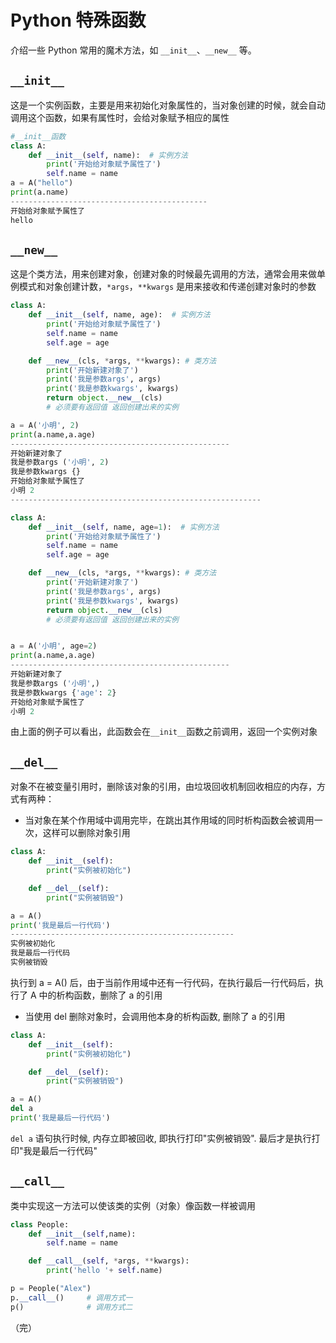 # Python 特殊函数

介绍一些 Python 常用的魔术方法，如 `__init__`、`__new__` 等。

## `__init__`

这是一个实例函数，主要是用来初始化对象属性的，当对象创建的时候，就会自动调用这个函数，如果有属性时，会给对象赋予相应的属性

```python
#__init__函数
class A:
    def __init__(self, name):  # 实例方法
        print('开始给对象赋予属性了')
        self.name = name
a = A("hello")
print(a.name)
--------------------------------------------
开始给对象赋予属性了
hello
```

## `__new__`

这是个类方法，用来创建对象，创建对象的时候最先调用的方法，通常会用来做单例模式和对象创建计数，`*args`，`**kwargs` 是用来接收和传递创建对象时的参数

```python
class A:
    def __init__(self, name, age):  # 实例方法
        print('开始给对象赋予属性了')
        self.name = name
        self.age = age

    def __new__(cls, *args, **kwargs): # 类方法
        print('开始新建对象了')
        print('我是参数args', args)
        print('我是参数kwargs', kwargs)
        return object.__new__(cls)
        # 必须要有返回值 返回创建出来的实例

a = A('小明', 2)
print(a.name,a.age)
-------------------------------------------------
开始新建对象了
我是参数args ('小明', 2)
我是参数kwargs {}
开始给对象赋予属性了
小明 2
--------------------------------------------------------

class A:
    def __init__(self, name, age=1):  # 实例方法
        print('开始给对象赋予属性了')
        self.name = name
        self.age = age

    def __new__(cls, *args, **kwargs): # 类方法
        print('开始新建对象了')
        print('我是参数args', args)
        print('我是参数kwargs', kwargs)
        return object.__new__(cls)
        # 必须要有返回值 返回创建出来的实例


a = A('小明', age=2)
print(a.name,a.age)
-------------------------------------------------
开始新建对象了
我是参数args ('小明',)
我是参数kwargs {'age': 2}
开始给对象赋予属性了
小明 2
```

由上面的例子可以看出，此函数会在```__init__```函数之前调用，返回一个实例对象

## `__del__`

对象不在被变量引用时，删除该对象的引用，由垃圾回收机制回收相应的内存，方式有两种：

+ 当对象在某个作用域中调用完毕，在跳出其作用域的同时析构函数会被调用一次，这样可以删除对象引用

```python
class A:
    def __init__(self):
        print("实例被初始化")

    def __del__(self):
        print("实例被销毁")

a = A()
print('我是最后一行代码')
--------------------------------------------------
实例被初始化
我是最后一行代码
实例被销毁
```

执行到 a = A() 后，由于当前作用域中还有一行代码，在执行最后一行代码后，执行了 A 中的析构函数，删除了 a 的引用

+ 当使用 del 删除对象时，会调用他本身的析构函数, 删除了 a 的引用

```python
class A:
    def __init__(self):
        print("实例被初始化")

    def __del__(self):
        print("实例被销毁")

a = A()
del a
print('我是最后一行代码')
```

`del a` 语句执行时候, 内存立即被回收, 即执行打印"实例被销毁". 最后才是执行打印"我是最后一行代码"

## `__call__` 

类中实现这一方法可以使该类的实例（对象）像函数一样被调用

```python
class People:
    def __init__(self,name):
        self.name = name

    def __call__(self, *args, **kwargs):
        print('hello '+ self.name)

p = People("Alex")
p.__call__()     # 调用方式一
p()              # 调用方式二
```

（完）